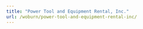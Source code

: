 ```yaml
---
title: "Power Tool and Equipment Rental, Inc."
url: /woburn/power-tool-and-equipment-rental-inc/
---
```

